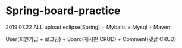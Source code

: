 # Spring-board-practice
2019.07.22 ALL upload
eclipse(Spring) + Mybatis + Mysql + Maven

User(회원가입 + 로그인) + Board(게시판 CRUD) + Comment(댓글 CRUD)
